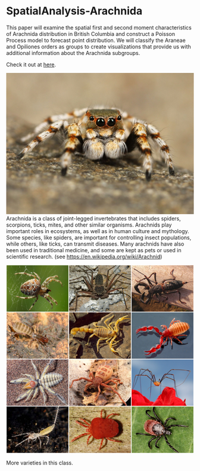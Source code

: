 # SpatialAnalysis-Arachnida
This paper will examine the spatial first and second moment characteristics of Arachnida distribution in British Columbia and construct a Poisson Process model to forecast point distribution. We will classify the Araneae and Opiliones orders as groups to create visualizations that provide us with additional information about the Arachnida subgroups. 

Check it out at [here](./Arachnida/Arachnida.pdf).

![](./static/single.jpeg)
Arachnida is a class of joint-legged invertebrates that includes spiders, scorpions, ticks, mites, and other similar organisms. Arachnids play important roles in ecosystems, as well as in human culture and mythology. Some species, like spiders, are important for controlling insect populations, while others, like ticks, can transmit diseases. Many arachnids have also been used in traditional medicine, and some are kept as pets or used in scientific research. (see https://en.wikipedia.org/wiki/Arachnid)


![](./static/multiple.png)

More varieties in this class.